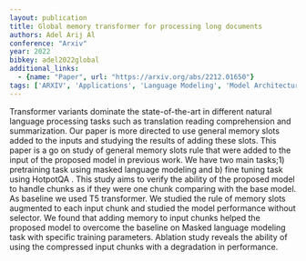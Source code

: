 ```yaml
---
layout: publication
title: Global memory transformer for processing long documents
authors: Adel Arij Al
conference: "Arxiv"
year: 2022
bibkey: adel2022global
additional_links:
  - {name: "Paper", url: "https://arxiv.org/abs/2212.01650"}
tags: ['ARXIV', 'Applications', 'Language Modeling', 'Model Architecture', 'Pretraining Methods', 'Training Techniques', 'Transformer']
---
```

Transformer variants dominate the state-of-the-art in different natural language processing tasks such as translation reading comprehension and summarization. Our paper is more directed to use general memory slots added to the inputs and studying the results of adding these slots. This paper is a go on study of general memory slots rule that were added to the input of the proposed model in previous work. We have two main tasks;1) pretraining task using masked language modeling and b) fine tuning task using HotpotQA . This study aims to verify the ability of the proposed model to handle chunks as if they were one chunk comparing with the base model. As baseline we used T5 transformer. We studied the rule of memory slots augmented to each input chunk and studied the model performance without selector. We found that adding memory to input chunks helped the proposed model to overcome the baseline on Masked language modeling task with specific training parameters. Ablation study reveals the ability of using the compressed input chunks with a degradation in performance.
